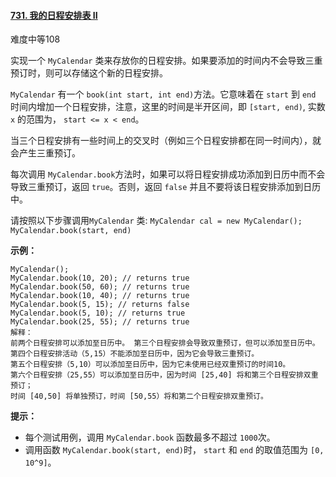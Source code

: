 #### [731. 我的日程安排表 II](https://leetcode-cn.com/problems/my-calendar-ii/)

难度中等108

实现一个 `MyCalendar` 类来存放你的日程安排。如果要添加的时间内不会导致三重预订时，则可以存储这个新的日程安排。

`MyCalendar` 有一个 `book(int start, int end)`方法。它意味着在 `start` 到 `end` 时间内增加一个日程安排，注意，这里的时间是半开区间，即 `[start, end)`, 实数 `x` 的范围为，  `start <= x < end`。

当三个日程安排有一些时间上的交叉时（例如三个日程安排都在同一时间内），就会产生三重预订。

每次调用 `MyCalendar.book`方法时，如果可以将日程安排成功添加到日历中而不会导致三重预订，返回 `true`。否则，返回 `false` 并且不要将该日程安排添加到日历中。

请按照以下步骤调用`MyCalendar` 类: `MyCalendar cal = new MyCalendar();` `MyCalendar.book(start, end)`

 

**示例：**

```
MyCalendar();
MyCalendar.book(10, 20); // returns true
MyCalendar.book(50, 60); // returns true
MyCalendar.book(10, 40); // returns true
MyCalendar.book(5, 15); // returns false
MyCalendar.book(5, 10); // returns true
MyCalendar.book(25, 55); // returns true
解释： 
前两个日程安排可以添加至日历中。 第三个日程安排会导致双重预订，但可以添加至日历中。
第四个日程安排活动（5,15）不能添加至日历中，因为它会导致三重预订。
第五个日程安排（5,10）可以添加至日历中，因为它未使用已经双重预订的时间10。
第六个日程安排（25,55）可以添加至日历中，因为时间 [25,40] 将和第三个日程安排双重预订；
时间 [40,50] 将单独预订，时间 [50,55）将和第二个日程安排双重预订。
```

 

**提示：**

- 每个测试用例，调用 `MyCalendar.book` 函数最多不超过 `1000`次。
- 调用函数 `MyCalendar.book(start, end)`时， `start` 和 `end` 的取值范围为 `[0, 10^9]`。